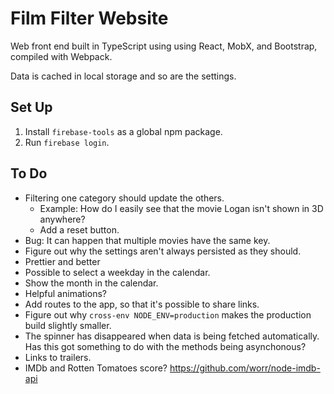 # Film Filter Website

Web front end built in TypeScript using using React, MobX, and Bootstrap, compiled with Webpack.

Data is cached in local storage and so are the settings.

## Set Up

1. Install `firebase-tools` as a global npm package.
1. Run `firebase login`.

## To Do

* Filtering one category should update the others.
  * Example: How do I easily see that the movie Logan isn't shown in 3D anywhere?
  * Add a reset button.
* Bug: It can happen that multiple movies have the same key.
* Figure out why the settings aren't always persisted as they should.
* Prettier and better
* Possible to select a weekday in the calendar.
* Show the month in the calendar.
* Helpful animations?
* Add routes to the app, so that it's possible to share links.
* Figure out why `cross-env NODE_ENV=production` makes the production build slightly smaller.
* The spinner has disappeared when data is being fetched automatically. Has this got something to do with the methods being asynchonous?
* Links to trailers.
* IMDb and Rotten Tomatoes score? <https://github.com/worr/node-imdb-api>